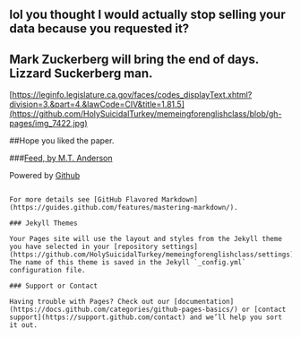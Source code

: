## lol you thought I would actually stop selling your data because you requested it?


## Mark Zuckerberg will bring the end of days. Lizzard Suckerberg man.

[https://leginfo.legislature.ca.gov/faces/codes_displayText.xhtml?division=3.&part=4.&lawCode=CIV&title=1.81.5](https://github.com/HolySuicidalTurkey/memeingforenglishclass/blob/gh-pages/img_7422.jpg)

##Hope you liked the paper.

###[Feed, by M.T. Anderson](https://www.amazon.com/Feed-M-T-Anderson/dp/0763662623)

Powered by [Github](https://github.com/)
```

For more details see [GitHub Flavored Markdown](https://guides.github.com/features/mastering-markdown/).

### Jekyll Themes

Your Pages site will use the layout and styles from the Jekyll theme you have selected in your [repository settings](https://github.com/HolySuicidalTurkey/memeingforenglishclass/settings). The name of this theme is saved in the Jekyll `_config.yml` configuration file.

### Support or Contact

Having trouble with Pages? Check out our [documentation](https://docs.github.com/categories/github-pages-basics/) or [contact support](https://support.github.com/contact) and we’ll help you sort it out.
